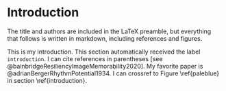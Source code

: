 # Introduction 
The title and authors are included in the LaTeX preamble, but everything that follows is written in markdown, including references and figures. 

This is my introduction. This section automatically received the label `introduction`.  I can cite references in parentheses [see @bainbridgeResiliencyImageMemorability2020]. My favorite paper is @adrianBergerRhythmPotential1934. I can crossref to Figure \ref{paleblue} in section \ref{introduction}.
